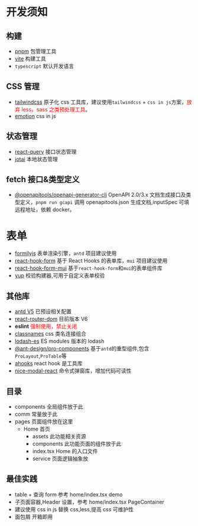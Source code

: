 # 开发须知

## 构建

- [pnpm](https://pnpm.io/zh/) 包管理工具
- [vite](https://vitejs.dev/) 构建工具
- `typescript` 默认开发语言

## CSS 管理

- [tailwindcss](https://tailwindcss.com/) 原子化 css 工具库，建议使用`tailwindcss` + `css in js`方案，<font style="color:red" >放弃 less，sass 之类预处理工具</font>。
- [emotion](https://emotion.sh/docs/introduction) css in js

## 状态管理

- [react-query](https://react-query.tanstack.com/) 接口状态管理
- [jotai](https://jotai.org/) 本地状态管理

## fetch 接口&类型定义

- [@openapitools/openapi-generator-cli](https://openapi-generator.tech/) OpenAPI 2.0/3.x 文档生成接口及类型定义，`pnpm run gcapi` 调用 openapitools.json 生成文档,inputSpec 可填远程地址，依赖 docker。

# 表单

- [formilyjs](https://formilyjs.org/zh-CN) 表单渲染引擎，`antd` 项目建议使用
- [react-hook-form](https://react-hook-form.com/) 基于 React Hooks 的表单库，`mui` 项目建议使用
- [react-hook-form-mui](https://github.com/dohomi/react-hook-form-mui) 基于`react-hook-form`和`mui`的表单组件库
- [yup](https://github.com/jquense/yup) 校验构建器,可用于自定义表单校验

## 其他库

- [antd V5](https://ant.design/index-cn) 已预设相关配置
- [react-router-dom](https://reactrouter.com/web/guides/quick-start) 目前版本 V6
- **eslint** <font style="color:red" >强制使用，禁止关闭</font>
- [classnames](https://github.com/JedWatson/classnames) css 类名连接组合
- [lodash-es](https://lodash.com/docs/) ES modules 版本的 lodash
- [@ant-design/pro-components](https://procomponents.ant.design/components) 基于`antd`的重型组件,包含`ProLayout`,`ProTable`等
- [ahooks](https://ahooks.js.org/zh-CN/) react hook 是工具库
- [nice-modal-react](@ebay/nice-modal-react) 命令式弹窗库，增加代码可读性

## 目录

- components 全局组件放于此
- comm 常量放于此
- pages 页面组件放在这里
  - Home 首页
    - assets 此功能相关资源
    - components 此功能页面的组件放于此
    - index.tsx Home 的入口文件
    - service 页面逻辑抽象放

## 最佳实践

- table + 查询 form 参考 home/index.tsx demo
- 子页面容器,Header 设置，参考 home/index.tsx PageContainer
- 建议使用 css in js 替换 css,less,提高 css 可维护性
- 面包屑 开箱即用
